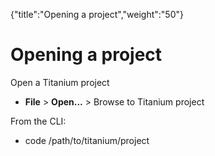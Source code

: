 {"title":"Opening a project","weight":"50"} 

# Opening a project

Open a Titanium project

*   **File** > **Open...** > Browse to Titanium project
    

From the CLI:

*   code /path/to/titanium/project